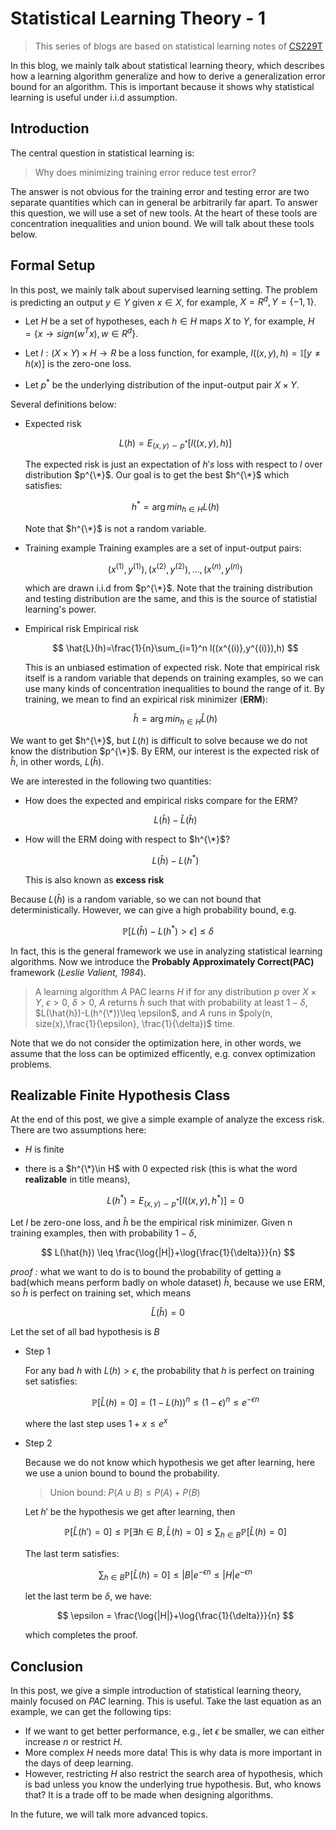 # Statistical Learning Theory - 1
>This series of blogs are based on statistical learning notes of [CS229T](https://github.com/percyliang/cs229t)

In this blog, we mainly talk about statistical learning theory, which describes how a learning algorithm generalize and how to derive a generalization error bound for an algorithm. This is important because it shows why statistical learning is useful under i.i.d assumption.

## Introduction
The central question in statistical learning is:
> Why does minimizing training error reduce test error?

The answer is not obvious for the training error and testing error are two separate quantities which can in general be arbitrarily far apart. To answer this question, we will use a set of new tools. At the heart of these tools are concentration inequalities and union bound. We will talk about these tools below.

## Formal Setup
In this post, we mainly talk about supervised learning setting. The problem is predicting an output $y\in Y$ given $x\in X$, for example, $X=R^d,Y=\{-1,1\}$.

- Let $H$ be a set of hypotheses, each $h\in H$ maps $X$ to $Y$, for example, $H=\{ x\to sign(w^Tx), w\in R^d \}$.

- Let $l:(X\times Y)\times H \to R$ be a loss function, for example, $l((x,y),h)=\mathbb{I}[y\neq h(x)]$ is the zero-one loss.

- Let $p^*$ be the underlying distribution of the input-output pair $X\times Y$.

Several definitions below:
- Expected risk
  
  $$
  L(h)=E_{(x,y)\sim p^*}[l((x,y),h)]
  $$

  The expected risk is just an expectation of $h's$ loss with respect to $l$ over distribution $p^{\*}$. Our goal is to get the best $h^{\*}$ which satisfies:

  $$
  h^*=\arg min_{h\in H}L(h)
  $$

  Note that $h^{\*}$ is not a random variable.
- Training example
  Training examples are a set of input-output pairs:

  $$
  (x^{(1)},y^{(1)}),(x^{(2)},y^{(2)}),...,(x^{(n)},y^{(n)})
  $$

  which are drawn i.i.d from $p^{\*}$. Note that the training distribution and testing distribution are the same, and this is the source of statistial learning's power.
- Empirical risk
  Empirical risk

  $$
  \hat{L}(h)=\frac{1}{n}\sum_{i=1}^n l((x^{(i)},y^{(i)}),h)
  $$

  This is an unbiased estimation of expected risk. Note that empirical risk itself is a random variable that depends on training examples, so we can use many kinds of concentration inequalities to bound the range of it. By training, we mean to find an expirical risk minimizer (**ERM**):

  $$
  \hat{h}=\arg min_{h\in H} \hat{L}(h)
  $$

We want to get $h^{\*}$, but $L(h)$ is difficult to solve because we do not know the distribution $p^{\*}$. By ERM, our interest is the expected risk of $\hat{h}$, in other words, $L(\hat{h})$. 

We are interested in the following two quantities:
- How does the expected and empirical risks compare for the ERM?
  
  $$
  L(\hat{h})-\hat{L}(\hat{h})
  $$

- How will the ERM doing with respect to $h^{\*}$?
  
  $$
  L(\hat{h})-L(h^*)
  $$

  This is also known as **excess risk**

Because $L(\hat{h})$ is a random variable, so we can not bound that deterministically. However, we can give a high probability bound, e.g.

$$
\mathbb{P}[L(\hat{h})-L(h^*) \gt \epsilon] \leq \delta
$$

In fact, this is the general framework we use in analyzing statistical learning algorithms. Now we introduce the **Probably Approximately Correct(PAC)** framework (*Leslie Valient, 1984*).

>A learning algorithm $A$ PAC learns $H$ if for any distribution $p$ over $X\times Y$, $\epsilon > 0$, $\delta > 0$, $A$ returns $\hat{h}$ such that with probability at least $1-\delta$, $L(\hat{h})-L(h^{\*})\leq \epsilon$, and $A$ runs in $poly(n, size(x),\frac{1}{\epsilon}, \frac{1}{\delta})$ time.

Note that we do not consider the optimization here, in other words, we assume that the loss can be optimized efficently, e.g. convex optimization problems.

## Realizable Finite Hypothesis Class
At the end of this post, we give a simple example of analyze the excess risk. There are two assumptions here:
- $H$ is finite
- there is a $h^{\*}\in H$ with 0 expected risk (this is what the word **realizable** in title means),
  
  $$
  L(h^*)=E_{(x,y)\sim p^*}[l((x,y),h^*)]=0
  $$

Let $l$ be zero-one loss, and $\hat{h}$ be the empirical risk minimizer. Given n training examples, then with probability $1-\delta$,

$$
L(\hat{h}) \leq \frac{\log{|H|}+\log{\frac{1}{\delta}}}{n}
$$

*proof :* what we want to do is to bound the probability of getting a bad(which means perform badly on whole dataset) $\hat{h}$, because we use ERM, so $\hat{h}$ is perfect on training set, which means

$$
\hat{L}(\hat{h})=0
$$

Let the set of all bad hypothesis is $B$

- Step 1
  
  For any bad $h$ with $L(h)>\epsilon$, the probability that $h$ is perfect on training set satisfies:

  $$
  \mathbb{P}[\hat{L}(h)=0]=(1-L(h))^n \leq (1-\epsilon)^n \leq e^{-\epsilon n}
  $$

  where the last step uses $1+x\leq e^x$

- Step 2
  
  Because we do not know which hypothesis we get after learning, here we use a union bound to bound the probability.
  >Union bound: $P(A\cup B)\leq P(A)+P(B)$

  Let $h'$ be the hypothesis we get after learning, then

  $$
  \mathbb{P}[\hat{L}(h')=0] \leq \mathbb{P}[\exists h\in B, \hat{L}(h)=0] \leq \sum_{h\in B} \mathbb{P}[\hat{L}(h)=0]
  $$

  The last term satisfies:

  $$
  \sum_{h\in B} \mathbb{P}[\hat{L}(h)=0] \leq |B|e^{-\epsilon n} \leq |H|e^{-\epsilon n}
  $$

  let the last term be $\delta$, we have:

  $$
  \epsilon = \frac{\log{|H|}+\log{\frac{1}{\delta}}}{n}
  $$

  which completes the proof.

## Conclusion
In this post, we give a simple introduction of statistical learning theory, mainly focused on $PAC$ learning. This is useful. Take the last equation as an example, we can get the following tips:
- If we want to get better performance, e.g., let $\epsilon$ be smaller, we can either increase $n$ or restrict $H$. 
- More complex $H$ needs more data! This is why data is more important in the days of deep learning.
- However, restricting $H$ also restrict the search area of hypothesis, which is bad unless you know the underlying true hypothesis. But, who knows that? It is a trade off to be made when designing algorithms.

In the future, we will talk more advanced topics.
